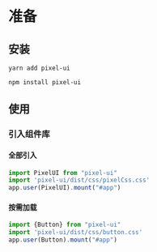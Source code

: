 # 准备
## 安装
<CodeGroup>
  <CodeGroupItem title="YARN">

```bash:no-line-numbers
yarn add pixel-ui
```

  </CodeGroupItem>

  <CodeGroupItem title="NPM" active>

```bash:no-line-numbers
npm install pixel-ui
```

  </CodeGroupItem>
</CodeGroup>

## 使用
### 引入组件库
#### 全部引入
```js
import PixelUI from "pixel-ui"
import 'pixel-ui/dist/css/pixelCss.css'
app.user(PixelUI).mount("#app")
```
#### 按需加载

```js
import {Button} from "pixel-ui"
import 'pixel-ui/dist/css/button.css'
app.user(Button).mount("#app")
```